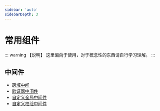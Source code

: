 ```yaml
---
sidebar: 'auto'
sidebarDepth: 3
---
```



# 常用组件

::: warning 【说明】
这里偏向于使用，对于概念性的东西请自行学习理解。
:::


## 中间件

- [跨域中间](/zh/hyperf/middleware/cors.md)
- [验证器中间件](/zh/hyperf/middleware/validator.md)
- [自定义全局中间件](/zh/hyperf/middleware/overload.md)
- [自定义校验中间件](/zh/hyperf/middleware/normal.md)